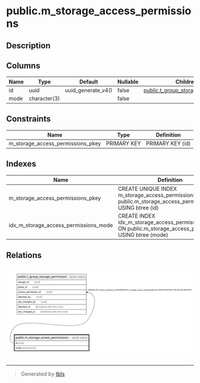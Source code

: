 # public.m_storage_access_permissions

## Description

## Columns

| Name | Type | Default | Nullable | Children | Parents | Comment |
| ---- | ---- | ------- | -------- | -------- | ------- | ------- |
| id | uuid | uuid_generate_v4() | false | [public.t_group_storage_permission](public.t_group_storage_permission.md) |  |  |
| mode | character(3) |  | false |  |  |  |

## Constraints

| Name | Type | Definition |
| ---- | ---- | ---------- |
| m_storage_access_permissions_pkey | PRIMARY KEY | PRIMARY KEY (id) |

## Indexes

| Name | Definition |
| ---- | ---------- |
| m_storage_access_permissions_pkey | CREATE UNIQUE INDEX m_storage_access_permissions_pkey ON public.m_storage_access_permissions USING btree (id) |
| idx_m_storage_access_permissions_mode | CREATE INDEX idx_m_storage_access_permissions_mode ON public.m_storage_access_permissions USING btree (mode) |

## Relations

![er](public.m_storage_access_permissions.svg)

---

> Generated by [tbls](https://github.com/k1LoW/tbls)

